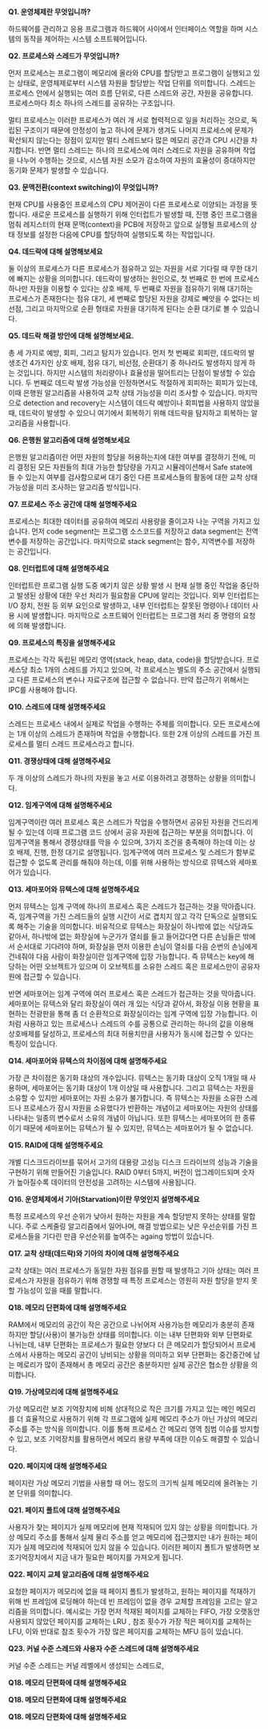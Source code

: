 **Q1. 운영체제란 무엇입니까?**

하드웨어를 관리하고 응용 프로그램과 하드웨어 사이에서 인터페이스 역할을 하며 시스템의 동작을 제어하는 시스템 소프트웨어입니다.



**Q2. 프로세스와 스레드가 무엇입니까?**

먼저 프로세스는 프로그램이 메모리에 올라와 CPU를 할당받고 프로그램이 실행되고 있는 상태로, 운영체제로부터 시스템 자원을 할당받는 작업 단위를 의미합니다. 스레드는 프로세스 안에서 실행되는 여러 흐름 단위로, 다른 스레드와 공간, 자원을 공유합니다. 프로세스마다 최소 하나의 스레드를 공유하는 구조입니다.

멀티 프로세스는 이러한 프로세스가 여러 개 서로 협력적으로 일을 처리하는 것으로, 독립된 구조이기 때문에 안정성이 높고 하나에 문제가 생겨도 나머지 프로세스에 문제가 확산되지 않는다는 장점이 있지만 멀티 스레드보다 많은 메모리 공간과 CPU 시간을 차지합니다. 반면 멀티 스레드는 하나의 프로세스에 여러 스레드로 자원을 공유하며 작업을 나누어 수행하는 것으로, 시스템 자원 소모가 감소하여 자원의 효율성이 증대하지만 동기화 문제가 발생할 수 있습니다.



**Q3. 문맥전환(context switching)이 무엇입니까?**

현재 CPU를 사용중인 프로세스의 CPU 제어권이 다른 프로세스로 이양되는 과정을 뜻합니다. 새로운 프로세스를 실행하기 위해 인터럽트가 발생할 때, 진행 중인 프로그램을 멈춰 레지스터의 현재 문맥(context)을 PCB에 저장하고 앞으로 실행될 프로세스의 상태 정보를 설정한 다음에 CPU를 할당하여 실행되도록 하는 작업입니다.



**Q4. 데드락에  대해 설명해보세요**

둘 이상의 프로세스가 다른 프로세스가 점유하고 있는 자원을 서로 기다릴 때 무한 대기에 빠지는 상황을 의미합니다. 데드락이 발생하는 원인으로, 첫 번째로 한 번에 프로세스 하나만 자원을 이용할 수 있다는 상호 배제, 두 번째로 자원을 점유하기 위해 대기하는 프로세스가 존재한다는 점유 대기, 세 번째로 할당된 자원을 강제로 빼앗을 수 없다는 비선점, 그리고 마지막으로 순환 형태로 자원을 대기하게 된다는 순환 대기로 볼 수 있습니다.



**Q5. 데드락 해결 방안에 대해 설명해보세요.**

총 세 가지로 예방, 회피, 그리고 탐지가 있습니다. 먼저 첫 번째로 회피란, 데드락의 발생조건 4가지인 상호 배제, 점유 대기, 비선점, 순환대기 중 하나라도 발생하지 않게 하는 것입니다. 하지만 시스템의 처리량이나 효율성을 떨어트리는 단점이 발생할 수 있습니다. 두 번째로 데드락 발생 가능성을 인정하면서도 적절하게 회피하는 회피가 있는데, 이때 은행원 알고리즘을 사용하여 교착 상태 가능성을 미리 조사할 수 있습니다. 마지막으로 detection and recovery는 시스템이 데드락 예방이나 회피법을 사용하지 않았을 때, 데드락이 발생할 수 있으니 여기에서 회복하기 위해 데드락을 탐지하고 회복하는 알고리즘을 사용합니다.



**Q6. 은행원 알고리즘에 대해 설명해보세요**

은행원 알고리즘이란 어떤 자원의 할당을 허용하는지에 대한 여부를 결정하기 전에, 미리 결정된 모든 자원들의 최대 가능한 할당량을 가지고 시뮬레이션해서 Safe state에 들 수 있는지 여부를 검사함으로써 대기 중인 다른 프로세스들의 활동에 대한 교착 상태 가능성을 미리 조사하는 알고리즘 방식입니다.



**Q7. 프로세스 주소 공간에 대해 설명해주세요**

프로세스는 최대한 데이터를 공유하여 메모리 사용량을 줄이고자 나눈 구역을 가지고 있습니다. 먼저 code segment는 프로그램 소스코드를 저장하고 data segment는 전역 변수를 저장하는 공간입니다. 마지막으로 stack segment는 함수, 지역변수를 저장하는 공간입니다.



**Q8. 인터럽트에 대해 설명해주세요**

인터럽트란 프로그램 실행 도중 예기치 않은 상황 발생 시 현재 실행 중인 작업을 중단하고 발생된 상황에 대한 우선 처리가 필요함을 CPU에 알리는 것입니다. 외부 인터럽트는 I/O 장치, 전원 등 외부 요인으로 발생하고, 내부 인터럽트는 잘못된 명령이나 데이터 사용 시에 발생합니다. 마지막으로 소프트웨어 인터럽트는 프로그램 처리 중 명령의 요청에 의해 발생합니다.



**Q9. 프로세스의 특징을 설명해주세요**

프로세스는 각각 독립된 메모리 영역(stack, heap, data,  code)을 할당받습니다. 프로세스당 최소 1개의 스레드를 가지고 있으며, 각 프로세스는 별도의 주소 공간에서 실행되고 다른 프로세스의 변수나 자료구조에 접근할 수 없습니다. 만약 접근하기 위해서는 IPC를 사용해야 합니다.



**Q10. 스레드에 대해 설명해주세요**

스레드는 프로세스 내에서 실제로 작업을 수행하는 주체를 의미합니다. 모든 프로세스에는 1개 이상의 스레드가 존재하며 작업을 수행합니다. 또한 2개 이상의 스레드를 가진 프로세스를 멀티 스레드 프로세스라고 합니다.



**Q11. 경쟁상태에 대해 설명해주세요**

두 개 이상의 스레드가 하나의 자원을 놓고 서로 이용하려고 경쟁하는 상황을 의미합니다. 



**Q12. 임계구역에 대해 설명해주세요**

임계구역이란 여러 프로세스 혹은 스레드가 작업을 수행하면서 공유된 자원을 건드리게 될 수 있는데 이때 프로그램 코드 상에서 공유 자원에 접근하는 부분을 의미합니다. 이 임계구역을 통해서 경쟁상태를 막을 수 있으며, 3가지 조건을 충족해야 하는데 이는 상호 배제, 진행, 한정 대기로 설명됩니다. 임계구역에 여러 프로세스 및 스레드가 함부로 접근할 수 없도록 관리를 해줘야 하는데, 이를 위해 사용하는 방식으로 뮤텍스와 세마포어가 있습니다.



**Q13. 세마포어와 뮤텍스에 대해 설명해주세요**

먼저 뮤텍스는 임계 구역에 하나의 프로세스 혹은 스레드가 접근하는 것을 막아줍니다. 즉, 임계구역을 가진 스레드들의 실행 시간이 서로 겹치지 않고 각각 단독으로 실행되도록 해주는 기술을 의미합니다. 비유적으로 뮤텍스는 화장실이 하나밖에 없는 식당과도 같아서, 하나밖에 없는 화장실에 누군가가 열쇠를 들고 들어갔다면 다른 손님들은 밖에서 순서대로 기다려야 하며, 화장실을 먼저 이용한 손님이 열쇠를 다음 순번의 손님에게 건네줘야 다음 사람이 화장실이란 임계구역에 입장 가능합니다. 즉 뮤텍스는 key에 해당하는 어떤 오브젝트가 있으며 이 오브젝트를 소유한 스레드 혹은 프로세스만이 공유자원에 접근할 수 있습니다.

반면 세마포어는 임계 구역에 여러 프로세스 혹은 스레드가 접근하는 것을 막아줍니다. 세마포어는 뮤텍스와 달리 화장실이 여러 개 있는 식당과 같아서, 화장실 이용 현황을 표현하는 전광판을 통해 좀 더 순환적으로 화장실이라는 임계 구역에 입장 가능합니다. 이처럼 사용하고 있는 프로세스나 스레드의 수를 공통으로 관리하는 하나의 값을 이용해 상호배제를 달성하고, 프로세스의 최대 허용치만큼 사용자가 동시에 접근할 수 있다는 특징이 있습니다.



**Q14. 세마포어와 뮤텍스의 차이점에 대해 설명해주세요**

가장 큰 차이점은 동기화 대상의 개수입니다. 뮤텍스는 동기화 대상이 오직 1개일 때 사용하며, 세마포어는 동기화 대상이 1개 이상일 때 사용합니다. 그리고 뮤텍스는 자원을 소유할 수 있지만 세마포어는 자원 소유가 불가합니다. 즉 뮤텍스는 자원을 소유한 스레드나 프로세스가 잠시 자원을 소유했다가 반환하는 개념이고 세마포어는 자원의 상태를 나타내는 일종의 변수로서 소유의 개념이 아닙니다. 또한 뮤텍스는 세마포어의 한 종류이기 때문에 세마포어는 뮤텍스가 될 수 있지만, 뮤텍스는 세마포어가 될 수 없습니다.



**Q15. RAID에 대해 설명해주세요**

개별 디스크드라이브를 묶어서 고가의 대용량 고성능 디스크 드라이브의 성능과 기술을 구현하기 위해 만들어진 기술입니다. RAID 0부터 5까지, 버전이 업그레이드되며 숫자가 높아질수록 데이터의 안전성을 고려하는 시스템에 사용됩니다.



**Q16. 운영체제에서 기아(Starvation)이란 무엇인지 설명해주세요**

특정 프로세스의 우선 순위가 낮아서 원하는 자원을 계속 할당받지 못하는 상태를 말합니다. 주로 스케줄링 알고리즘에서 일어나며, 해결 방법으로는 낮은 우선순위를 가진 프로세스들을 기다린 만큼 우선순위를 높여주는 againg 방법이 있습니다.



**Q17. 교착 상태(데드락)와 기아의 차이에 대해 설명해주세요**

교착 상태는 여러 프로세스가 동일한 자원 점유를 원할 때 발생하고 기아 상태는 여러 프로세스가 자원을 점유하기 위해 경쟁할 때 특정 프로세스는 영원히 자원 할당을 받지 못할 가능성이 있을 때를 말합니다.



**Q18. 메모리 단편화에 대해 설명해주세요**

RAM에서 메모리의 공간이 작은 공간으로 나뉘어져 사용가능한 메모리가 충분히 존재하지만 할당(사용)이 불가능한 상태를 의미합니다. 이는 내부 단편화와 외부 단편화로 나뉘는데, 내부 단편화는 프로세스가 필요한 양보다 더 큰 메모리가 할당되어서 프로세스에서 사용하는 메모리 공간이 낭비되는 상황을 의미하고 외부 단편화는 중간중간에 남는 메로리가 많이 존재해서 총 메모리 공간은 충분하지만 실제 공간은 협소한 상황을 의미합니다.



**Q19. 가상메모리에 대해 설명해주세요**

가상 메모리란 보조 기억장치에 비해 상대적으로 작은 크기를 가지고 있는 메인 메모리를 더 효율적으로 사용하기 위해 각 프로그램에 실제 메모리 주소가 아닌 가상의 메모리 주소를 주는 방식을 의미합니다. 이를 통해 프로세스 간 메모리 영역 침범 이슈를 방지할 수 있고, 보조 기억장치를 활용하면서 메모리 용량 부족에 대한 이슈도 해결할 수 있습니다.



**Q20. 페이지에 대해 설명해주세요**

페이지란 가상 메모리 기법을 사용할 때 어느 정도의 크기씩 실제 메모리에 올려놓는 기본 단위를 의미합니다.



**Q21. 페이지 폴트에 대해 설명해주세요**

사용자가 찾는 페이지가 실제 메모리에 현재 적재되어 있지 않는 상황을 의미합니다. 가상 메모리 주소를 통해서 실제 물리 주소를 얻고 메모리에 접근했지만 내가 원하는 페이지가 실제 메모리에 적재되어 있지 않을 수 있습니다. 이러한 페이지 폴트가 발생하면 보조기억장치에서 지금 내가 필요한 페이지를 가져오게 됩니다.



**Q22. 페이지 교체 알고리즘에 대해 설명해주세요**

요청한 페이지가 메모리에 없을 때 페이지 폴트가 발생하고, 원하는 페이지를 적재하기 위해 빈 프레임에 로딩해야 하는데 빈 프레임이 없을 경우 교체할 프레임을 고르는 알고리즘을 의미합니다. 예시로는 가장 먼저 적재된 페이지를 교체하는 FIFO, 가장 오랫동안 사용되지 않았던 페이지를 교체하는 LRU , 참조 횟수가 가장 적은 페이지를 교체하는 LFU,  이와 반대로 참조 횟수가 가장 많은 페이지를 교체하는 MFU 등이 있습니다.



**Q23. 커널 수준 스레드와 사용자 수준 스레드에 대해 설명해주세요**

커널 수준 스레드는 커널 레벨에서 생성되는 스레드로, 



**Q18. 메모리 단편화에 대해 설명해주세요**





**Q18. 메모리 단편화에 대해 설명해주세요**





**Q18. 메모리 단편화에 대해 설명해주세요**

